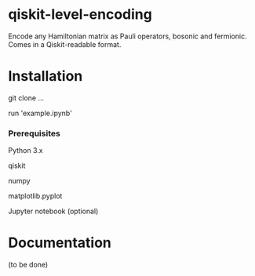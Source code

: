 # qiskit-level-encoding
Encode any Hamiltonian matrix as Pauli operators, bosonic and fermionic.  Comes in a Qiskit-readable format.

# Installation
git clone ...

run 'example.ipynb'

### Prerequisites

Python 3.x

qiskit

numpy

matplotlib.pyplot

Jupyter notebook (optional)

# Documentation
(to be done)
